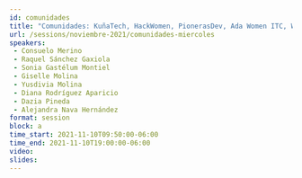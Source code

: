 ```yaml
---
id: comunidades
title: "Comunidades: KuñaTech, HackWomen, PionerasDev, Ada Women ITC, Women in Gamex, Las hijas de internet, Technovation Girls México - Mentoralia"
url: /sessions/noviembre-2021/comunidades-miercoles
speakers:
 - Consuelo Merino
 - Raquel Sánchez Gaxiola
 - Sonia Gastélum Montiel 
 - Giselle Molina
 - Yusdivia Molina
 - Diana Rodríguez Aparicio
 - Dazia Pineda
 - Alejandra Nava Hernández
format: session
block: a
time_start: 2021-11-10T09:50:00-06:00
time_end: 2021-11-10T19:00:00-06:00
video:
slides:
---
```

